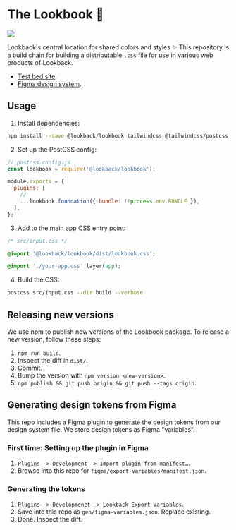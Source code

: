 # The Lookbook 💅

[![](https://img.shields.io/circleci/token/72b49f88c10f93d0d86ff25d730453d300d10671/project/github/lookback/lookbook/master.svg?style=flat-square)](https://circleci.com/gh/lookback/lookbook)

Lookback's central location for shared colors and styles ✨ This repository is a build chain for building a distributable `.css` file for use in various web products of Lookback.

* [Test bed site](https://lookback.github.io/lookbook-website/).
* [Figma design system](https://www.figma.com/design/1MVapBNE9WPwEqYvahvYCJ/Design-System?node-id=405-151&p=f&t=syfRRAjNOEOEl23I-11).

## Usage

1. Install dependencies:
```bash
npm install --save @lookback/lookbook tailwindcss @tailwindcss/postcss postcss postcss-cli
```

2. Set up the PostCSS config:

```js
// postcss.config.js
const lookbook = require('@lookback/lookbook');

module.exports = {
  plugins: [
    //
    ...lookbook.foundation({ bundle: !!process.env.BUNDLE }),
  ],
};
```

3. Add to the main app CSS entry point:

```css
/* src/input.css */

@import '@lookback/lookbook/dist/lookbook.css';

@import './your-app.css' layer(app);
```

4. Build the CSS:

```bash
postcss src/input.css --dir build --verbose
```

## Releasing new versions

We use npm to publish new versions of the Lookbook package. To release a new version, follow these steps:

1. `npm run build`.
2. Inspect the diff in `dist/`.
3. Commit.
4. Bump the version with `npm version <new-version>`.
5. `npm publish && git push origin && git push --tags origin`.

## Generating design tokens from Figma

This repo includes a Figma plugin to generate the design tokens from our design system file. We store design tokens as Figma "variables".

### First time: Setting up the plugin in Figma

1. `Plugins -> Development -> Import plugin from manifest…`.
2. Browse into this repo for `figma/export-variables/manifest.json`.

### Generating the tokens

1. `Plugins -> Developmenet -> Lookback Export Variables`.
2. Save into this repo as `gen/figma-variables.json`. Replace existing.
3. Done. Inspect the diff.
